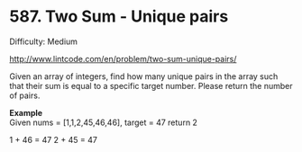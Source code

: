 # 587. Two Sum - Unique pairs

Difficulty: Medium

http://www.lintcode.com/en/problem/two-sum-unique-pairs/

Given an array of integers, find how many unique pairs in the array such that their sum is equal to a specific target number. Please return the number of pairs.

**Example**  
Given nums = [1,1,2,45,46,46], target = 47
return 2

1 + 46 = 47
2 + 45 = 47
